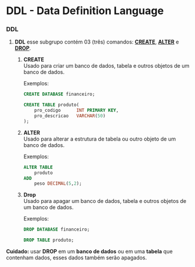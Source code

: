# DDL - Data Definition Language

### DDL
1. __DDL__ esse subgrupo contém 03 (três) comandos: <u>__CREATE__</u>, <u>__ALTER__</u> e <u>__DROP__</u>.

    1. __CREATE__
        <br/>Usado para criar um banco de dados, tabela e outros objetos de um banco de dados.

        Exemplos:
        ```sql
        CREATE DATABASE financeiro;

        CREATE TABLE produto(
            pro_codigo      INT PRIMARY KEY,
            pro_descricao   VARCHAR(50)
        );
        ```
    1. __ALTER__
        <br/>Usado para alterar a estrutura de tabela ou outro objeto de um banco de dados.

        Exemplos:
        ```sql
        ALTER TABLE
            produto
        ADD
            peso DECIMAL(5,2);
        ```

    1. __Drop__
        <br/>Usado para apagar um banco de dados, tabela e outros objetos de um banco de dados.

        Exemplos:
        ```sql
        DROP DATABASE financeiro;

        DROP TABLE produto;
        ```

<b>Cuidado:</b> usar __DROP__ em um __banco de dados__ ou em uma __tabela__ que contenham dados, esses dados também serão apagados.